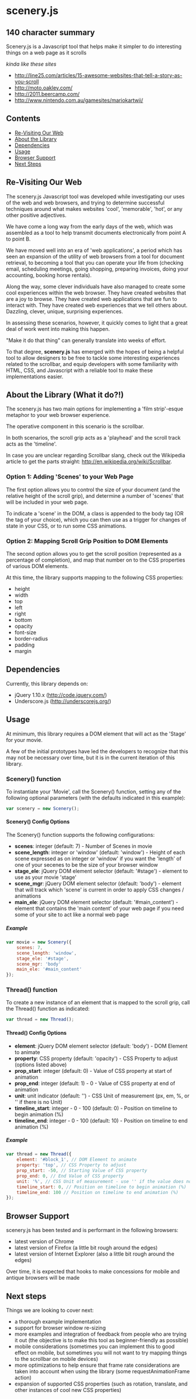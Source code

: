 # scenery.js

## 140 character summary

Scenery.js is a Javascript tool that helps make it simpler to do interesting things on a web page as it scrolls

_kinda like these sites_
* http://line25.com/articles/15-awesome-websites-that-tell-a-story-as-you-scroll
* http://moto.oakley.com/
* http://2011.beercamp.com/
* http://www.nintendo.com.au/gamesites/mariokartwii/

## Contents
* [Re-Visiting Our Web](#re-visiting-our-web)
* [About the Library](#about-the-library-what-it-do)
* [Dependencies](#dependencies)
* [Usage](#usage)
* [Browser Support](#browser-support)
* [Next Steps](#next-steps)

## Re-Visiting Our Web

The scenery.js Javascript tool was developed while investigating our uses of the web and web browsers, and trying to determine successful techniques around what makes websites 'cool', 'memorable', 'hot', or any other positive adjectives.

We have come a long way from the early days of the web, which was assembled as a tool to help transmit documents electronically from point A to point B.

We have moved well into an era of 'web applications', a period which has seen an expansion of the utility of web browsers from a tool for document retrieval, to becoming a tool that you can operate your life from (checking email, scheduling meetings, going shopping, preparing invoices, doing your accounting, booking horse rentals).

Along the way, some clever individuals have also managed to create some cool experiences within the web browser. They have created websites that are a joy to browse. They have created web applications that are fun to interact with. They have created web experiences that we tell others about. Dazzling, clever, unique, surprising experiences.

In assessing these scenarios, however, it quickly comes to light that a great deal of work went into making this happen.

"Make it do that thing" can generally translate into weeks of effort.

To that degree, **scenery.js** has emerged with the hopes of being a helpful tool to allow designers to be free to tackle some interesting experiences related to the scrollbar, and equip developers with some familiarity with HTML, CSS, and Javascript with a reliable tool to make these implementations easier.

## About the Library (What it do?!)

The scenery.js has two main options for implementing a 'film strip'-esque metaphor to your web browser experience.

The operative component in this scenario is the scrollbar.

In both scenarios, the scroll grip acts as a 'playhead' and the scroll track acts as the 'timeline'.

In case you are unclear regarding Scrollbar slang, check out the Wikipedia article to get the parts straight: http://en.wikipedia.org/wiki/Scrollbar.

### Option 1: Adding 'Scenes' to your Web Page

The first option allows you to control the size of your document (and the relative height of the scroll grip), and determine a number of 'scenes' that will be included in your web page.

To indicate a 'scene' in the DOM, a class is appended to the body tag (OR the tag of your choice), which you can then use as a trigger for changes of state in your CSS, or to run some CSS animations.

### Option 2: Mapping Scroll Grip Position to DOM Elements

The second option allows you to get the scroll position (represented as a percentage of completion), and map that number on to the CSS properties of various DOM elements.

At this time, the library supports mapping to the following CSS properties:

* height
* width
* top
* left
* right
* bottom
* opacity
* font-size
* border-radius
* padding
* margin

## Dependencies

Currently, this library depends on:
* jQuery 1.10.x (http://code.jquery.com/)
* Underscore.js (http://underscorejs.org/)

## Usage

At minimum, this library requires a DOM element that will act as the 'Stage' for your movie.

A few of the initial prototypes have led the developers to recognize that this may not be necessary over time, but it is in the current iteration of this library.

### Scenery() function

To instantiate your 'Movie', call the Scenery() function, setting any of the following optional parameters (with the defaults indicated in this example):

```javascript
var scenery = new Scenery();
```

#### Scenery() Config Options
The Scenery() function supports the following configurations:
* **scenes**: integer (default: 7) - Number of Scenes in movie
* **scene_length**: integer or 'window' (default: 'window') - Height of each scene expressed as on integer or 'window' if you want the 'length' of one of your secenes to be the size of your browser window
* **stage_ele**: jQuery DOM element selector (default: '#stage') - element to use as your movie 'stage'
* **scene_mgr**: jQuery DOM element selector (default: 'body') - element that will track which 'scene' is current in order to apply CSS changes / animations
* **main_ele**: jQuery DOM element selector (default: '#main_content') - element that contains the 'main content' of your web page if you need some of your site to act like a normal web page

##### Example
```javascript
var movie = new Scenery({
	scenes: 7,
	scene_length: 'window',
	stage_ele: '#stage',
	scene_mgr: 'body'
	main_ele: '#main_content'
});
```

### Thread() function
To create a new instance of an element that is mapped to the scroll grip, call the Thread() function as indicated:

```javascript
var thread = new Thread();
```

#### Thread() Config Options

* **element**: jQuery DOM element selector (default: 'body') - DOM Element to animate
* **property**: CSS property (default: 'opacity') - CSS Property to adjust (options listed above)
* **prop_start**: integer (default: 0) - Value of CSS property at start of animation
* **prop_end**: integer (default:  1) - 0 - Value of CSS property at end of animation
* **unit**: unit indicator (default: '') - CSS Unit of measurement (px, em, %, or '' if there is no Unit)
* **timeline_start**: integer - 0 - 100 (default: 0) - Position on timeline to begin animation (%)
* **timeline_end**: integer - 0 - 100  (default: 10) - Position on timeline to end animation (%)

##### Example
``` Javascript
var thread = new Thread({
	element: '#block_1', // DOM Element to animate
	property: 'top', // CSS Property to adjust
	prop_start: -50, // Starting Value of CSS property
	prop_end: 0, // End Value of CSS property
	unit: '%', // CSS Unit of measurement - use '' if the value does not require a unit
	timeline_start: 0, // Position on timeline to begin animation (%)
	timeline_end: 100 // Position on timeline to end animation (%)
});
```

## Browser Support
scenery.js has been tested and is performant in the following browsers:
* latest version of Chrome
* latest version of Firefox (a little bit rough around the edges)
* latest version of Internet Explorer (also a little bit rough around the edges)

Over time, it is expected that hooks to make concessions for mobile and antique browsers will be made

## Next steps

Things we are looking to cover next:
* a thorough example implementation
* support for browser window re-sizing
* more examples and integration of feedback from people who are trying it out (the objective is to make this tool as beginner-friendly as possible)
* mobile considerations (sometimes you can implement this to good effect on mobile, but sometimes you will not want to try mapping things to the scrollbar on mobile devices)
* more optimizations to help ensure that frame rate considerations are taken into account when using the library (some requestAnimationFrame action)
* expansion of supported CSS properties (such as rotation, translate, and other instances of cool new CSS properties)


